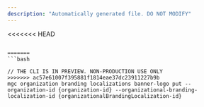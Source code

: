 ```yaml
---
description: "Automatically generated file. DO NOT MODIFY"
---
```


<<<<<<< HEAD
```cli

=======
```bash

// THE CLI IS IN PREVIEW. NON-PRODUCTION USE ONLY
>>>>>>> ac57e61007f395881f1814eae37dc23911227b9b
mgc organization branding localizations banner-logo put --organization-id {organization-id} --organizational-branding-localization-id {organizationalBrandingLocalization-id}

```